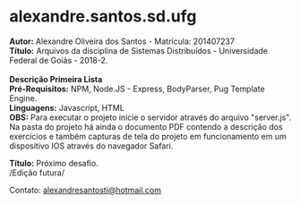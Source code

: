 # alexandre.santos.sd.ufg

<strong>Autor:</strong> Alexandre Oliveira dos Santos - Matrícula: 201407237 <br>
<strong>Título:</strong> Arquivos da disciplina de Sistemas Distribuídos - Universidade Federal de Goiás - 2018-2. <br><br>
<strong>Descrição Primeira Lista</strong><br>
<strong>Pré-Requisitos:</strong> NPM, Node.JS - Express, BodyParser, Pug Template Engine.<br>
<strong>Linguagens:</strong> Javascript, HTML<br>
<strong>OBS:</strong> Para executar o projeto inicie o servidor através do arquivo "server.js". Na pasta do projeto 
há ainda o documento PDF contendo a descrição dos exercícios e também capturas de tela do projeto em funcionamento
em um dispositivo IOS através do navegador Safari.

<strong>Título:</strong> Próximo desafio. <br>
/Edição futura/

Contato: alexandresantosti@hotmail.com
